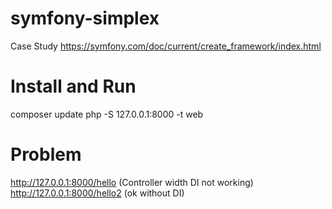 # symfony-simplex
Case Study https://symfony.com/doc/current/create_framework/index.html

# Install and Run
composer update
php -S 127.0.0.1:8000 -t web

# Problem
http://127.0.0.1:8000/hello (Controller width DI not working)
http://127.0.0.1:8000/hello2 (ok without DI)
